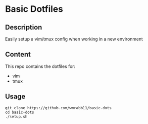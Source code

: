 # Basic Dotfiles
## Description
Easily setup a vim/tmux config when working in a new environment

## Content
This repo contains the dotfiles for:
  - vim
  - tmux
  
## Usage
    git clone https://github.com/wmrabb11/basic-dots
    cd basic-dots
    ./setup.sh
